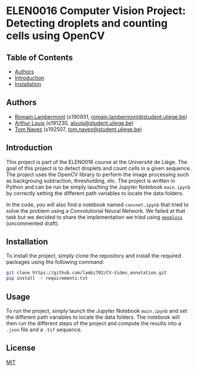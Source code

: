 # ELEN0016 Computer Vision Project: Detecting droplets and counting cells using OpenCV

## Table of Contents
- [Authors](#authors)
- [Introduction](#introduction)
- [Installation](#installation)

## Authors
- [Romain Lambermont](https://github.com/lambi702)  (s190931, romain.lambermont@student.uliege.be)
- [Arthur Louis](https://github.com/Opeka-2201)     (s191230, alouis@student.uliege.be)
- [Tom Navez](https://github.com/TomNavez)          (s192507, tom.navez@student.uliege.be)

## Introduction
This project is part of the ELEN0016 course at the Université de Liège. The goal of this project is to detect droplets and count cells in a given sequence. The project uses the OpenCV library to perform the image processing such as backgroung subtraction, thresholding, etc. The project is written in Python and can be run be simply lauching the Jupyter Notebook `main.ipynb` by correctly setting the different path variables to locate the data folders.

In the code, you will also find a notebook named `convnet.ipynb` that tried to solve the problem using a Convolutional Neural Network. We failed at that task but we decided to share the implementation we tried using [`geomloss`](https://www.kernel-operations.io/geomloss/) (uncommented draft).

## Installation
To install the project, simply clone the repository and install the required packages using the following command:
```bash
git clone https://github.com/lambi702/CV-Video_annotation.git
pip install -r requirements.txt
```

## Usage
To run the project, simply launch the Jupyter Notebook `main.ipynb` and set the different path variables to locate the data folders. The notebook will then run the different steps of the project and compute the results into a `.json` file and a `.tif` sequence.

## License
[MIT](https://choosealicense.com/licenses/mit/)

